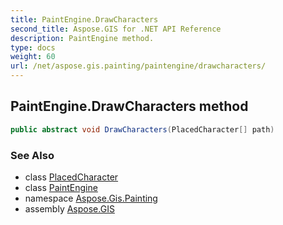 ```yaml
---
title: PaintEngine.DrawCharacters
second_title: Aspose.GIS for .NET API Reference
description: PaintEngine method. 
type: docs
weight: 60
url: /net/aspose.gis.painting/paintengine/drawcharacters/
---
```

## PaintEngine.DrawCharacters method

```csharp
public abstract void DrawCharacters(PlacedCharacter[] path)
```

### See Also

* class [PlacedCharacter](../../placedcharacter/)
* class [PaintEngine](../)
* namespace [Aspose.Gis.Painting](../../paintengine/)
* assembly [Aspose.GIS](../../../)


